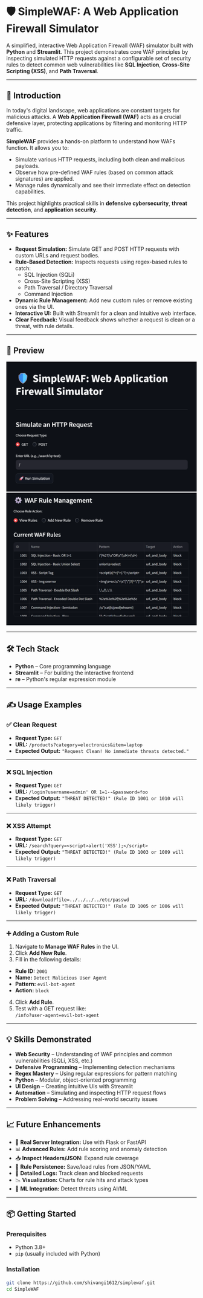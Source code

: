 # 🛡️ SimpleWAF: A Web Application Firewall Simulator

A simplified, interactive Web Application Firewall (WAF) simulator built with **Python** and **Streamlit**. This project demonstrates core WAF principles by inspecting simulated HTTP requests against a configurable set of security rules to detect common web vulnerabilities like **SQL Injection**, **Cross-Site Scripting (XSS)**, and **Path Traversal**.

---

## 🚀 Introduction

In today's digital landscape, web applications are constant targets for malicious attacks. A **Web Application Firewall (WAF)** acts as a crucial defensive layer, protecting applications by filtering and monitoring HTTP traffic.

**SimpleWAF** provides a hands-on platform to understand how WAFs function. It allows you to:

- Simulate various HTTP requests, including both clean and malicious payloads.
- Observe how pre-defined WAF rules (based on common attack signatures) are applied.
- Manage rules dynamically and see their immediate effect on detection capabilities.

This project highlights practical skills in **defensive cybersecurity**, **threat detection**, and **application security**.

---

## ✨ Features

- **Request Simulation:** Simulate GET and POST HTTP requests with custom URLs and request bodies.
- **Rule-Based Detection:** Inspects requests using regex-based rules to catch:
  - SQL Injection (SQLi)
  - Cross-Site Scripting (XSS)
  - Path Traversal / Directory Traversal
  - Command Injection
- **Dynamic Rule Management:** Add new custom rules or remove existing ones via the UI.
- **Interactive UI:** Built with Streamlit for a clean and intuitive web interface.
- **Clear Feedback:** Visual feedback shows whether a request is clean or a threat, with rule details.

---

## 📸 Preview

![Preview Screenshot](public/1.png) 
![Preview Screenshot](public/2.png) 

---

## 🛠️ Tech Stack

- **Python** – Core programming language
- **Streamlit** – For building the interactive frontend
- **re** – Python's regular expression module

---

## ✍️ Usage Examples

### ✅ Clean Request

- **Request Type:** `GET`  
- **URL:** `/products?category=electronics&item=laptop`  
- **Expected Output:**  `"Request Clean! No immediate threats detected."` 

---

### ❌ SQL Injection

- **Request Type:** `GET`  
- **URL:** `/login?username=admin' OR 1=1--&password=foo`  
- **Expected Output:**  `"THREAT DETECTED!" (Rule ID 1001 or 1010 will likely trigger)`

---

### ❌ XSS Attempt

- **Request Type:** `GET`  
- **URL:** `/search?query=<script>alert('XSS');</script>`  
- **Expected Output:**  `"THREAT DETECTED!" (Rule ID 1003 or 1009 will likely trigger)`

---

### ❌ Path Traversal

- **Request Type:** `GET`  
- **URL:** `/download?file=../../../../etc/passwd`  
- **Expected Output:**  `"THREAT DETECTED!" (Rule ID 1005 or 1006 will likely trigger)`

---

### ➕ Adding a Custom Rule

1. Navigate to **Manage WAF Rules** in the UI.
2. Click **Add New Rule**.
3. Fill in the following details:
 - **Rule ID:** `2001`
 - **Name:** `Detect Malicious User Agent`
 - **Pattern:** `evil-bot-agent`
 - **Action:** `block`
4. Click **Add Rule**.
5. Test with a GET request like:  
 `/info?user-agent=evil-bot-agent`

---

## 💡 Skills Demonstrated

- **Web Security** – Understanding of WAF principles and common vulnerabilities (SQLi, XSS, etc.)
- **Defensive Programming** – Implementing detection mechanisms
- **Regex Mastery** – Using regular expressions for pattern matching
- **Python** – Modular, object-oriented programming
- **UI Design** – Creating intuitive UIs with Streamlit
- **Automation** – Simulating and inspecting HTTP request flows
- **Problem Solving** – Addressing real-world security issues

---

## 📈 Future Enhancements

- 🔄 **Real Server Integration:** Use with Flask or FastAPI  
- 📊 **Advanced Rules:** Add rule scoring and anomaly detection  
- 📥 **Inspect Headers/JSON:** Expand rule coverage  
- 💾 **Rule Persistence:** Save/load rules from JSON/YAML  
- 📜 **Detailed Logs:** Track clean and blocked requests  
- 📉 **Visualization:** Charts for rule hits and attack types  
- 🤖 **ML Integration:** Detect threats using AI/ML

---

## 📦 Getting Started

### Prerequisites

- Python 3.8+
- `pip` (usually included with Python)

### Installation

```bash
git clone https://github.com/shivangi1612/simplewaf.git
cd SimpleWAF
